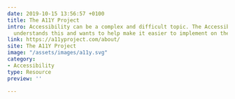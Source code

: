 ```yaml
---
date: 2019-10-15 13:56:57 +0100
title: The A11Y Project
intro: Accessibility can be a complex and difficult topic. The Accessibility Project
  understands this and wants to help make it easier to implement on the web.
link: https://a11yproject.com/about/
site: The A11Y Project
image: "/assets/images/a11y.svg"
category:
- Accessibility
type: Resource
preview: ''

---
```

